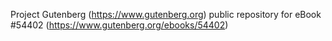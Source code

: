Project Gutenberg (https://www.gutenberg.org) public repository for
eBook #54402 (https://www.gutenberg.org/ebooks/54402)
